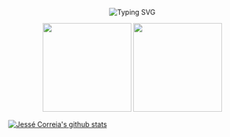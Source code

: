 <p align="center">
  <img src="https://readme-typing-svg.demolab.com?font=Red+Hat+Display&weight=700&size=24&pause=2000&color=0153FF&background=FFE2E200&center=true&random=false&width=435&lines=Jess%C3%A9+Correia+Lins" alt="Typing SVG" />
</p>

<p align="center">
  <img height="180cm" src="https://github-readme-stats.vercel.app/api?username=linspw&count_private=true">
  <img height="180em" src="https://github-readme-stats.vercel.app/api/top-langs/?username=linspw&langs_count=4"/>
</p>

[![Jessé Correia's github stats](https://github-readme-stats-one-bice.vercel.app/api?username=linspw&theme=dark&include_all_commits=true&show_icons=true&count_private=true&role=OWNER,ORGANIZATION_MEMBER,COLLABORATOR&include_orgs=true)](https://github.com/linspw)
